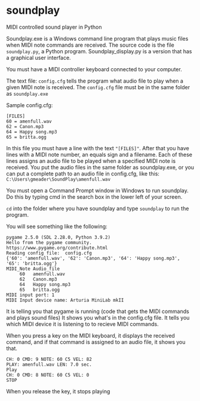 # soundplay
MIDI controlled sound player in Python

Soundplay.exe is a Windows command line program that plays music files when MIDI note commands are received. The source code is the file `soundplay.py`, a Python program. Soundplay_display.py is a version that has a graphical user interface.

You must have a MIDI controller keyboard connected to your computer.

The text file: `config.cfg` tells the program what audio file to play when a given MIDI note is received. The `config.cfg` file must be in the same folder as `soundplay.exe`

Sample config.cfg:
```
[FILES]
60 = amenfull.wav
62 = Canon.mp3
64 = Happy song.mp3
65 = britta.ogg
```
In this file you must have a line with the text `"[FILES]"`. After that you have lines with a MIDI note number, an equals sign and a filename. Each of these lines assigns an audio file to be played when a specified MIDI note is received. You put the audio files in the same folder as soundplay.exe, or you can put a complete path to an audio file in config.cfg, like this: 
    `C:\Users\gmeader\SoundPlay\amenfull.wav`

You must open a Command Prompt window in Windows to run soundplay. Do this by typing cmd in the search box in the lower left of your screen.

`cd` into the folder where you have soundplay and type `soundplay` to run the program.

You will see something like the following:
```
pygame 2.5.0 (SDL 2.28.0, Python 3.9.2)
Hello from the pygame community. https://www.pygame.org/contribute.html
Reading config file:  config.cfg
{'60': 'amenfull.wav', '62': 'Canon.mp3', '64': 'Happy song.mp3', '65': 'britta.ogg'}
MIDI_Note Audio_file
     60   amenfull.wav
     62   Canon.mp3
     64   Happy song.mp3
     65   britta.ogg
MIDI input port: 1
MIDI Input device name: Arturia MiniLab mkII
```
It is telling you that pygame is running (code that gets the MIDI commands and plays sound files)
It shows you what's in the config.cfg file.
It tells you which MIDI device it is listening to to recieve MIDI commands.

When you press a key on the MIDI keyboard, it displays the received command, and if that command is assigned to an audio file, it shows you that.
```
CH: 0 CMD: 9 NOTE: 60 C5 VEL: 82
PLAY: amenfull.wav LEN: 7.0 sec.
Play
CH: 0 CMD: 8 NOTE: 60 C5 VEL: 0
STOP
```
When you release the key, it stops playing
